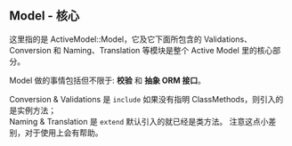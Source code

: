 ## Model - 核心

这里指的是 ActiveModel::Model，它及它下面所包含的 Validations、Conversion 和 Naming、Translation 等模块是整个 Active Model 里的核心部分。

Model 做的事情包括但不限于: **校验** 和 **抽象 ORM 接口**。

Conversion & Validations 是 `include` 如果没有指明 ClassMethods，则引入的是实例方法；
<br>
Naming & Translation 是 `extend` 默认引入的就已经是类方法。
注意这点小差别，对于使用上会有帮助。
